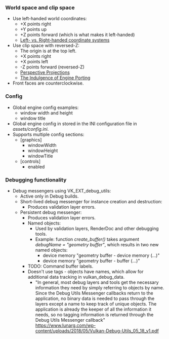### World space and clip space

- Use left-handed world coordinates:
    - +X points right
    - +Y points up
    - +Z points forward (which is what makes it left-handed)
    - [Left- vs. Right-handed coordinate systems](https://www.evl.uic.edu/ralph/508S98/coordinates.html)
- Use clip space with reversed-Z:
    - The origin is at the top left.
    - +X points right
    - +X points left
    - -Z points forward (reversed-Z)
    - [Perspective Projections](https://learnwebgl.brown37.net/08_projections/projections_perspective.html)
    - [The Indulgence of Engine Porting](http://whirlicube.com/the-indulgence-of-engine-porting.html)
- Front faces are counterclockwise.

### Config

- Global engine config examples:
    - window width and height
    - window title
- Global engine config in stored in the INI configuration file in _assets/config.ini_.
- Supports multiple config sections:
    - \[graphics\]
        - windowWidth
        - windowHeight
        - windowTitle
    - \[controls\]
        - enabled

### Debugging functionality

- Debug messengers using VK_EXT_debug_utils:
    - Active only in Debug builds.
    - Short-lived debug messenger for instance creation and destruction:
        - Produces validation layer errors.
    - Persistent debug messenger:
        - Produces validation layer errors.
        - Named objects:
            - Used by validation layers, RenderDoc and other debugging tools.
            - Example: function _create_buffer()_ takes argument _debugName = "geometry buffer"_, which results in two
              new named objects:
                - device memory "geometry buffer - device memory (...)"
                - device memory "geometry buffer - buffer (...)"
        - TODO: Command buffer labels.
        - Doesn't use tags - objects have names, which allow for additional data tracking in vulkan_debug_data.
            - "In general, most debug layers and tools get the necessary information they need by simply referring to
              objects by name. Since the Debug Utils Messenger callbacks return to the application, no binary data is
              needed to pass through the layers except a name to keep track of unique objects. The application is
              already the keeper of all the information it needs, so no tagging information is returned through the
              Debug Utils Messenger callback"
              https://www.lunarg.com/wp-content/uploads/2018/05/Vulkan-Debug-Utils_05_18_v1.pdf